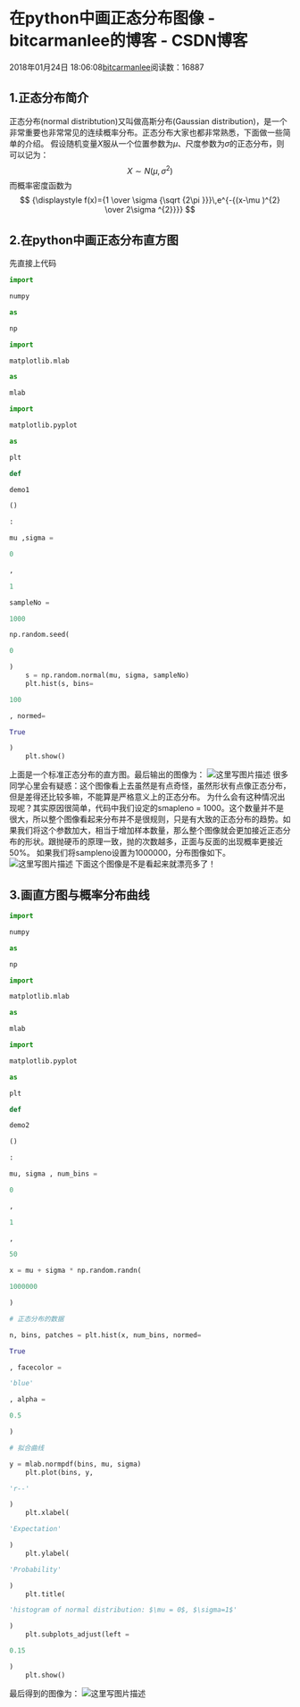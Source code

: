 
# 在python中画正态分布图像 - bitcarmanlee的博客 - CSDN博客


2018年01月24日 18:06:08[bitcarmanlee](https://me.csdn.net/bitcarmanlee)阅读数：16887



## 1.正态分布简介
正态分布(normal distribtution)又叫做高斯分布(Gaussian distribution)，是一个非常重要也非常常见的连续概率分布。正态分布大家也都非常熟悉，下面做一些简单的介绍。
假设随机变量$X$服从一个位置参数为$\mu$、尺度参数为$\sigma$的正态分布，则可以记为：
$$
{\displaystyle X\sim N(\mu ,\sigma ^{2})}
$$
而概率密度函数为
$$
{\displaystyle f(x)={1 \over \sigma {\sqrt {2\pi }}}\,e^{-{(x-\mu )^{2} \over 2\sigma ^{2}}}}
$$

## 2.在python中画正态分布直方图
先直接上代码
```python
import
```
```python
numpy
```
```python
as
```
```python
np
```
```python
import
```
```python
matplotlib.mlab
```
```python
as
```
```python
mlab
```
```python
import
```
```python
matplotlib.pyplot
```
```python
as
```
```python
plt
```
```python
def
```
```python
demo1
```
```python
()
```
```python
:
```
```python
mu ,sigma =
```
```python
0
```
```python
,
```
```python
1
```
```python
sampleNo =
```
```python
1000
```
```python
np.random.seed(
```
```python
0
```
```python
)
    s = np.random.normal(mu, sigma, sampleNo)
    plt.hist(s, bins=
```
```python
100
```
```python
, normed=
```
```python
True
```
```python
)
    plt.show()
```
上面是一个标准正态分布的直方图。最后输出的图像为：
![这里写图片描述](https://img-blog.csdn.net/20180124174948060?watermark/2/text/aHR0cDovL2Jsb2cuY3Nkbi5uZXQvYml0Y2FybWFubGVl/font/5a6L5L2T/fontsize/400/fill/I0JBQkFCMA==/dissolve/70/gravity/SouthEast)
很多同学心里会有疑惑：这个图像看上去虽然是有点奇怪，虽然形状有点像正态分布，但是差得还比较多嘛，不能算是严格意义上的正态分布。
为什么会有这种情况出现呢？其实原因很简单，代码中我们设定的smapleno = 1000。这个数量并不是很大，所以整个图像看起来分布并不是很规则，只是有大致的正态分布的趋势。如果我们将这个参数加大，相当于增加样本数量，那么整个图像就会更加接近正态分布的形状。跟抛硬币的原理一致，抛的次数越多，正面与反面的出现概率更接近50%。
如果我们将sampleno设置为1000000，分布图像如下。
![这里写图片描述](https://img-blog.csdn.net/20180124175839333?watermark/2/text/aHR0cDovL2Jsb2cuY3Nkbi5uZXQvYml0Y2FybWFubGVl/font/5a6L5L2T/fontsize/400/fill/I0JBQkFCMA==/dissolve/70/gravity/SouthEast)
下面这个图像是不是看起来就漂亮多了！
## 3.画直方图与概率分布曲线
```python
import
```
```python
numpy
```
```python
as
```
```python
np
```
```python
import
```
```python
matplotlib.mlab
```
```python
as
```
```python
mlab
```
```python
import
```
```python
matplotlib.pyplot
```
```python
as
```
```python
plt
```
```python
def
```
```python
demo2
```
```python
()
```
```python
:
```
```python
mu, sigma , num_bins =
```
```python
0
```
```python
,
```
```python
1
```
```python
,
```
```python
50
```
```python
x = mu + sigma * np.random.randn(
```
```python
1000000
```
```python
)
```
```python
# 正态分布的数据
```
```python
n, bins, patches = plt.hist(x, num_bins, normed=
```
```python
True
```
```python
, facecolor =
```
```python
'blue'
```
```python
, alpha =
```
```python
0.5
```
```python
)
```
```python
# 拟合曲线
```
```python
y = mlab.normpdf(bins, mu, sigma)
    plt.plot(bins, y,
```
```python
'r--'
```
```python
)
    plt.xlabel(
```
```python
'Expectation'
```
```python
)
    plt.ylabel(
```
```python
'Probability'
```
```python
)
    plt.title(
```
```python
'histogram of normal distribution: $\mu = 0$, $\sigma=1$'
```
```python
)
    plt.subplots_adjust(left =
```
```python
0.15
```
```python
)
    plt.show()
```
最后得到的图像为：
![这里写图片描述](https://img-blog.csdn.net/20180124180513089?watermark/2/text/aHR0cDovL2Jsb2cuY3Nkbi5uZXQvYml0Y2FybWFubGVl/font/5a6L5L2T/fontsize/400/fill/I0JBQkFCMA==/dissolve/70/gravity/SouthEast)

